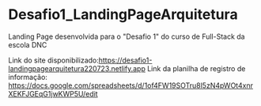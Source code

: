 # Desafio1_LandingPageArquitetura
Landing Page desenvolvida para o  "Desafio 1" do curso de Full-Stack da escola DNC

Link do site disponibilizado:https://desafio1-landingpagearquitetura220723.netlify.app
Link da planilha de registro de informação: https://docs.google.com/spreadsheets/d/1of4FW19SOTru8l5zN4pWOt4xnrXEKFJGEqG1jwKWP5U/edit
